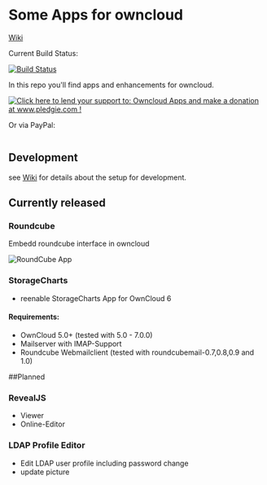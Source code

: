 Some Apps for owncloud
========
 [Wiki](https://github.com/hypery2k/owncloud/wiki)

Current Build Status:

[![Build Status](https://martinreinhardt-online.de/jenkins/buildStatus/icon?job=OwnCloud)](https://martinreinhardt-online.de/jenkins/job/OwnCloud/)

In this repo you'll find apps and enhancements for owncloud.

<a href='http://www.pledgie.com/campaigns/23447'><img alt='Click here to lend your support to: Owncloud Apps and make a donation at www.pledgie.com !' src='http://www.pledgie.com/campaigns/23447.png?skin_name=chrome' border='0' /></a>

Or via PayPal:

<a target="_blank" href="https://www.paypal.com/cgi-bin/webscr?cmd=_s-xclick&hosted_button_id=2SAK2NYWB8QA2">
<img alt="" border="0" src="https://www.paypalobjects.com/de_DE/DE/i/btn/btn_donateCC_LG.gif"/>
</img></a>

## Development

see [Wiki](https://github.com/hypery2k/owncloud/wiki/Development-Setup) for details about the setup for development.

## Currently released
### Roundcube
Embedd roundcube interface in owncloud

![RoundCube App](https://github.com/hypery2k/owncloud/raw/master/src/site/images/roundcube_screenshot.png)

### StorageCharts
* reenable StorageCharts App for OwnCloud 6 

#### Requirements:
* OwnCloud 5.0+  (tested with 5.0 - 7.0.0)
* Mailserver with IMAP-Support
* Roundcube Webmailclient (tested with roundcubemail-0.7,0.8,0.9 and 1.0)


##Planned


### RevealJS
* Viewer
* Online-Editor

### LDAP Profile Editor
* Edit LDAP user profile including password change
* update picture
